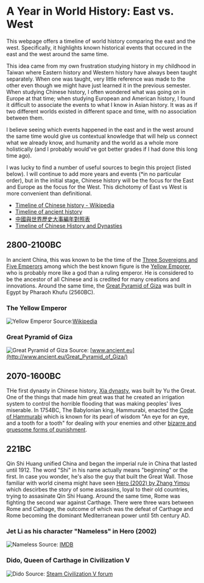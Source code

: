 # A Year in World History: East vs. West

This webpage offers a timeline of world history comparing the east and the west. Specifically, it highlights known historical events that occured in the east and the west around the same time.

This idea came from my own frustration studying history in my childhood in Taiwan where Eastern history and Western history have always been taught separately. When one was taught, very little reference was made to the other even though we might have just learned it in the previous semester. When studying Chinese history, I often wondered what was going on in Europe at that time; when studying European and American history, I found it difficult to associate the events to what I know in Asian history. It was as if two different worlds existed in different space and time, with no association between them.

I believe seeing which events happened in the east and in the west around the same time would give us contextual knowledge that will help us connect what we already know, and humanity and the world as a whole more holistically (and I probably would've got better grades if I had done this long time ago).

I was lucky to find a number of useful sources to begin this project (listed below). I will continue to add more years and events (*in no particular order), but in the initial stage, Chinese history will be the focus for the East and Europe as the focus for the West. This dichotomy of East vs West is more convenient than definitional.

- [Timeline of Chinese history - Wikipedia](https://en.wikipedia.org/wik1.i/Timeline_of_Chinese_history)
- [Timeline of ancient history](https://en.wikipedia.org/wiki/Timeline_of_ancient_history)
- [中國與世界歷史大事編年對照表](https://wechatinchina.com/thread-38973-1-1.html)
- [Timeline of Chinese History and Dynasties](http://afe.easia.columbia.edu/timelines/china_timeline.htm)

## 2800-2100BC
In ancient China, this was known to be the time of the [Three Sovereigns and Five Emperors](https://en.wikipedia.org/wiki/Three_Sovereigns_and_Five_Emperors) among which the best known figure is the [Yellow Emporer](https://en.wikipedia.org/wiki/Yellow_Emperor), who is probably more like a god than a ruling emperor. He is considered to be the ancestor of all Chinese and is credited for many creations and innovations. Around the same time, the [Great Pyramid of Giza](https://en.wikipedia.org/wiki/Great_Pyramid_of_Giza) was built in Egypt by Pharaoh Khufu (2560BC).
### The Yellow Emperor
![Yellow Emperor](https://upload.wikimedia.org/wikipedia/commons/3/33/Yellow_Emperor.jpg)
Source:[Wikipedia](https://en.wikipedia.org/wiki/Yellow_Emperor)
### Great Pyramid of Giza
![Great Pyramid of Giza](http://www.ancient.eu/uploads/images/display-5687.jpg)
Source: [www.ancient.eu](http://www.ancient.eu/Great_Pyramid_of_Giza/)

## 2070-1600BC
THe first dynasty in Chinese history, [Xia dynasty](https://en.wikipedia.org/wiki/Xia_dynasty), was built by Yu the Great. One of the things that made him great was that he created an irrigation system to control the horrible flooding that was making peoples' lives miserable. In 1754BC, The Babylonian king, Hammurabi, enacted the [Code of Hammurabi](https://en.wikipedia.org/wiki/Code_of_Hammurabi) which is known for its pearl of wisdom "An eye for an eye, and a tooth for a tooth" for dealing with your enemies and other [bizarre and gruesome forms of punishment](http://www.history.com/news/history-lists/8-things-you-may-not-know-about-hammurabis-code).

## 221BC
Qin Shi Huang unified China and began the imperial rule in China that lasted until 1912. The word "Shi" in his name actually means "beginning" or the first. In case you wonder, he's also the guy that built the Great Wall. Those familiar with world cinema might have seen [Hero (2002) by Zhang Yimou](http://www.imdb.com/title/tt0299977/) which descirbes the story of some assassins, loyal to their old countries, trying to assasinate Qin Shi Huang. Around the same time, Rome was fighting the second war against Carthage. There were three wars between Rome and Cathage, the outcome of which was the defeat of Carthage and Rome becoming the dominant Mediterranean power until 5th century AD.
### Jet Li as his character "Nameless" in Hero (2002)
![Nameless](https://images-na.ssl-images-amazon.com/images/M/MV5BMTc1ODM4NTY0MF5BMl5BanBnXkFtZTYwMTYwNTc3._V1_.jpg)
Source: [IMDB](http://www.imdb.com/title/tt0299977/)
### Dido, Queen of Carthage in Civilization V
![Dido](https://steamuserimages-a.akamaihd.net/ugc/3318337467276162110/9A55F2F91D97DFF4CE56DB519C759E6C1964624E/?interpolation=lanczos-none&output-format=jpeg&output-quality=95&fit=inside|637:358&composite-to%3D%2A%2C%2A%7C637%3A358&background-color=black)
Source: [Steam Civilization V forum](https://steamcommunity.com/sharedfiles/filedetails/?l=german&id=264154749)

